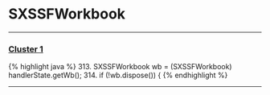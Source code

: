# SXSSFWorkbook

***

### [Cluster 1](./1)
{% highlight java %}
313. SXSSFWorkbook wb = (SXSSFWorkbook) handlerState.getWb();
314. if (!wb.dispose()) {
{% endhighlight %}

***

